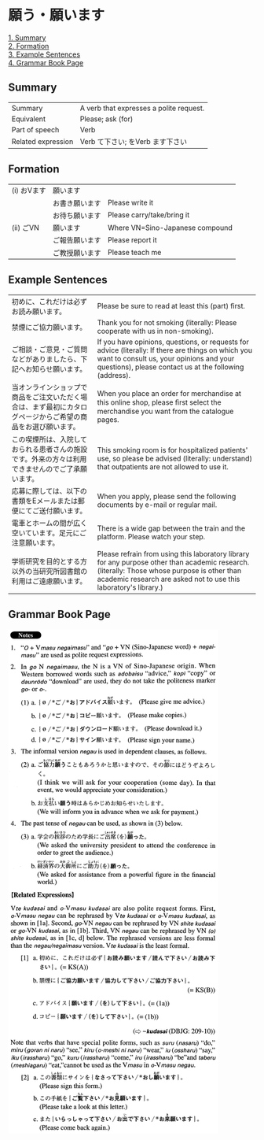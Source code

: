 # 願う・願います

[1. Summary](#summary)<br>
[2. Formation](#formation)<br>
[3. Example Sentences](#example-sentences)<br>
[4. Grammar Book Page](#grammar-book-page)<br>


## Summary

<table><tr>   <td>Summary</td>   <td>A verb that expresses a polite request.</td></tr><tr>   <td>Equivalent</td>   <td>Please; ask (for)</td></tr><tr>   <td>Part of speech</td>   <td>Verb</td></tr><tr>   <td>Related expression</td>   <td>Verb て下さい; をVerb ます下さい</td></tr></table>

## Formation

<table class="table"><tbody><tr class="tr head"><td class="td"><span class="numbers">(i)</span> <span class="bold">おVます</span></td><td class="td"><span class="concept">願います</span></td><td class="td"></td></tr><tr class="tr"><td class="td"></td><td class="td"><span>お書き</span><span class="concept">願います</span></td><td class="td"><span>Please write it</span></td></tr><tr class="tr"><td class="td"></td><td class="td"><span>お待ち</span><span class="concept">願います</span></td><td class="td"><span>Please carry/take/bring it</span></td></tr><tr class="tr head"><td class="td"><span class="numbers">(ii)</span> <span class="bold">ごVN</span></td><td class="td"><span class="concept">願います</span></td><td class="td"><span>Where VN=Sino-Japanese compound</span></td></tr><tr class="tr"><td class="td"></td><td class="td"><span>ご報告</span><span class="concept">願います</span></td><td class="td"><span>Please report it</span></td></tr><tr class="tr"><td class="td"></td><td class="td"><span>ご教授</span><span class="concept">願います</span></td><td class="td"><span>Please teach me</span></td></tr></tbody></table>

## Example Sentences

<table><tr>   <td>初めに、これだけは必ずお読み願います。</td>   <td>Please be sure to read at least this (part) first.</td></tr><tr>   <td>禁煙にご協力願います。</td>   <td>Thank you for not smoking (literally: Please cooperate with us in non-smoking).</td></tr><tr>   <td>ご相談・ご意見・ご質問などがありましたら、下記へお知らせ願います。</td>   <td>If you have opinions, questions, or requests for advice (literally: If there are things on which you want to consult us, your opinions and your questions), please contact us at the following (address).</td></tr><tr>   <td>当オンラインショップで商品をご注文いただく場合は、まず最初にカタログページからご希望の商品をお選び願います。</td>   <td>When you place an order for merchandise at this online shop, please ﬁrst select the merchandise you want from the catalogue pages.</td></tr><tr>   <td>この喫煙所は、入院しておられる患者さんの施設です。外来の方々は利用できませんのでご了承願います。</td>   <td>This smoking room is for hospitalized patients' use, so please be advised (literally: understand) that outpatients are not allowed to use it.</td></tr><tr>   <td>応募に際しては、以下の書類をEメールまたは郵便にてご送付願います。</td>   <td>When you apply, please send the following documents by e-mail or regular mail.</td></tr><tr>   <td>電車とホームの間が広く空いています。足元にご注意願います。</td>   <td>There is a wide gap between the train and the platform. Please watch your step.</td></tr><tr>   <td>学術研究を目的とする方以外の当研究所図書館の利用はご遠慮願います。</td>   <td>Please refrain from using this laboratory library for any purpose other than academic research. (literally: Those whose purpose is other than academic research are asked not to use this laboratory's library.)</td></tr></table>

## Grammar Book Page

![](../img/Advanced願う／願います.png)

